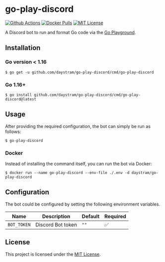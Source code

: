# go-play-discord

[![Github Actions](https://github.com/daystram/go-play-discord/actions/workflows/ci.yml/badge.svg)](https://github.com/daystram/go-play-discord/actions/workflows/ci.yml)
[![Docker Pulls](https://img.shields.io/docker/pulls/daystram/go-play-discord)](https://hub.docker.com/r/daystram/go-play-discord)
[![MIT License](https://img.shields.io/github/license/daystram/go-play-discord)](https://github.com/daystram/go-play-discord/blob/master/LICENSE)

A Discord bot to run and format Go code via the [Go Playground](https://go.dev/play).

## Installation

### Go version < 1.16

```shell
$ go get -u github.com/daystram/go-play-discord/cmd/go-play-discord
```

### Go 1.16+

```shell
$ go install github.com/daystram/go-play-discord/cmd/go-play-discord@latest
```

## Usage

After providing the required configuration, the bot can simply be run as follows:

```shell
$ go-play-discord
```

### Docker

Instead of installing the command itself, you can run the bot via Docker:

```shell
$ docker run --name go-play-discord --env-file ./.env -d daystram/go-play-discord
```

## Configuration

The bot could be configured by setting the following environment variables.

| Name        | Description       | Default | Required |
| ----------- | ----------------- | ------- | -------- |
| `BOT_TOKEN` | Discord Bot token | `""`    | ✅       |

## License

This project is licensed under the [MIT License](./LICENSE).
